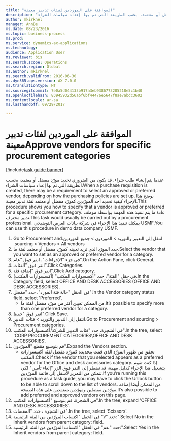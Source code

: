 ```yaml
--- 
title: "الموافقة على الموردين لفئات تدبير معينة"
description: "عندما يتم إنشاء طلب شراء، قد يكون من الضروري تحديد مورّد مفضل أو معتمد، بحسب الطريقة التي تم بها إعداد سياسات الشراء."
author: mkirknel
manager: AnnBe
ms.date: 08/23/2016
ms.topic: business-process
ms.prod: 
ms.service: dynamics-ax-applications
ms.technology: 
audience: Application User
ms.reviewer: bis
ms.search.scope: Operations
ms.search.region: Global
ms.author: mkirknel
ms.search.validFrom: 2016-06-30
ms.dyn365.ops.version: AX 7.0.0
ms.translationtype: HT
ms.sourcegitcommit: 7e0a5d044133b917a3eb9386773205218e5c1b40
ms.openlocfilehash: 83945932d56abf6bf44476e5647f8ae7abdc3602
ms.contentlocale: ar-sa
ms.lasthandoff: 09/29/2017

---
```

# <a name="approve-vendors-for-specific-procurement-categories"></a><span data-ttu-id="5b481-103">الموافقة على الموردين لفئات تدبير معينة</span><span class="sxs-lookup"><span data-stu-id="5b481-103">Approve vendors for specific procurement categories</span></span>

[!include[task guide banner](../../includes/task-guide-banner.md)]

<span data-ttu-id="5b481-104">عندما يتم إنشاء طلب شراء، قد يكون من الضروري تحديد مورّد مفضل أو معتمد، بحسب الطريقة التي تم بها إعداد سياسات الشراء.</span><span class="sxs-lookup"><span data-stu-id="5b481-104">When a purchase requisition is created, there may be a requirement to select an approved or preferred vendor, depending on how the purchasing policies are set up.</span></span> <span data-ttu-id="5b481-105">يوضح هذا الإجراء كيفية تحديد أحد المورّدين كمورّد مفضل أو معتمد لفئة تدبير معينة.</span><span class="sxs-lookup"><span data-stu-id="5b481-105">This procedure shows you how to specify that a vendor is approved or preferred for a specific procurement category.</span></span> <span data-ttu-id="5b481-106">عادة ما يتم تنفيذ هذه المهمة بواسطة موظف تدبير محترف.</span><span class="sxs-lookup"><span data-stu-id="5b481-106">This task would usually be carried out by a procurement professional.</span></span> <span data-ttu-id="5b481-107">يمكنك تنفيذ هذا الإجراء في شركة بيانات العرض التوضيحي USMF.</span><span class="sxs-lookup"><span data-stu-id="5b481-107">You can use this procedure in demo data company USMF.</span></span>

1. <span data-ttu-id="5b481-108">انتقل إلى ‏‫التدبير والتوريد > الموردون > جميع الموردين.</span><span class="sxs-lookup"><span data-stu-id="5b481-108">Go to Procurement and sourcing > Vendors > All vendors.</span></span>
2. <span data-ttu-id="5b481-109">حدد المورّد الذي تريد تعيينه كمورّد مفضل أو معتمد لفئة ما.</span><span class="sxs-lookup"><span data-stu-id="5b481-109">Select the vendor that you want to set as an approved or preferred vendor for a category.</span></span>
3. <span data-ttu-id="5b481-110">في جزء "الإجراءات"، انقر فوق "عام".</span><span class="sxs-lookup"><span data-stu-id="5b481-110">On the Action Pane, click General.</span></span>
4. <span data-ttu-id="5b481-111">انقر فوق "الفئات".</span><span class="sxs-lookup"><span data-stu-id="5b481-111">Click Categories.</span></span>
5. <span data-ttu-id="5b481-112">انقر فوق "إضافة فئة".</span><span class="sxs-lookup"><span data-stu-id="5b481-112">Click Add category.</span></span>
6. <span data-ttu-id="5b481-113">في حقل "الفئة"، حدد "أكسسوارات المكتب" (أكسسوارات المكتب).</span><span class="sxs-lookup"><span data-stu-id="5b481-113">In the Category field, select OFFICE AND DESK ACCESSORIES (OFFICE AND DESK ACCESSORIES).</span></span>
7. <span data-ttu-id="5b481-114">في الحقل "حالة فئة المورد‬"، حدد "مفضل".</span><span class="sxs-lookup"><span data-stu-id="5b481-114">In the Vendor category status field, select 'Preferred'.</span></span>
    * <span data-ttu-id="5b481-115">من الممكن تعيين أكثر من مورّد مفضل لفئة ما.</span><span class="sxs-lookup"><span data-stu-id="5b481-115">It’s possible to specify more than one preferred vendor for a category.</span></span>  
8. <span data-ttu-id="5b481-116">انقر فوق "حفظ".</span><span class="sxs-lookup"><span data-stu-id="5b481-116">Click Save.</span></span>
9. <span data-ttu-id="5b481-117">انتقل إلى التدبير والتوريد > فئات التدبير.</span><span class="sxs-lookup"><span data-stu-id="5b481-117">Go to Procurement and sourcing > Procurement categories.</span></span>
10. <span data-ttu-id="5b481-118">في الشجرة، حدد "فئات التدبير للشركة/أكسسوارات المكتب".</span><span class="sxs-lookup"><span data-stu-id="5b481-118">In the tree, select 'CORP PROCUREMENT CATEGORIES\OFFICE AND DESK ACCESSORIES'.</span></span>
11. <span data-ttu-id="5b481-119">قم بتوسيع مقطع "المورّدون".</span><span class="sxs-lookup"><span data-stu-id="5b481-119">Expand the Vendors section.</span></span>
    * <span data-ttu-id="5b481-120">تحقق من ظهور المورّد الذي قمت بتحديده كمورّد مفضل لفئة أكسسوارات المكتب.</span><span class="sxs-lookup"><span data-stu-id="5b481-120">Check if the vendor that you selected  appears as a preferred vendor for the Office and desk accessories category.</span></span> <span data-ttu-id="5b481-121">إذا كنت تقوم بتشغيل هذا الإجراء كدليل مهمة، قد تضطر إلى النقر فوق الزر "إلغاء تأمين" لكي تتمكن من التمرير لأسفل إلى قائمة المورّدين.</span><span class="sxs-lookup"><span data-stu-id="5b481-121">If you’re running this procedure as a task guide, you may have to click the Unlock button to be able to scroll down to the list of vendors.</span></span>  <span data-ttu-id="5b481-122">من الممكن أيضًا إضافة مورّدين مفضلين ومورّدين معتمدين على هذه الصفحة.</span><span class="sxs-lookup"><span data-stu-id="5b481-122">It’s also possible to add preferred and approved vendors on this page.</span></span>  
12. <span data-ttu-id="5b481-123">في الشجرة، قم بتوسيع "أكسسوارات المكتب".</span><span class="sxs-lookup"><span data-stu-id="5b481-123">In the tree, expand 'OFFICE AND DESK ACCESSORIES'.</span></span>
13. <span data-ttu-id="5b481-124">في الشجرة ، حدد "المقصات".</span><span class="sxs-lookup"><span data-stu-id="5b481-124">In the tree, select 'Scissors'.</span></span>
14. <span data-ttu-id="5b481-125">حدد "لا" في الحقل "اكتساب المورّدين من الفئة الرئيسية:".</span><span class="sxs-lookup"><span data-stu-id="5b481-125">Select No in the Inherit vendors from parent category: field.</span></span>
15. <span data-ttu-id="5b481-126">حدد "نعم" في الحقل "اكتساب المورّدين من الفئة الرئيسية:".</span><span class="sxs-lookup"><span data-stu-id="5b481-126">Select Yes in the Inherit vendors from parent category: field.</span></span>


